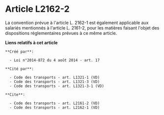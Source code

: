 # Article L2162-2

La convention prévue à l'article L. 2162-1 est également applicable aux salariés mentionnés à l'article L. 2161-2, pour les
matières faisant l'objet des dispositions réglementaires prévues à ce même article.

**Liens relatifs à cet article**

	**Créé par**:

	  - Loi n°2014-872 du 4 août 2014 - art. 17

	**Cité par**:

	  - Code des transports - art. L1321-1 (VD)
	  - Code des transports - art. L1321-3 (VD)
	  - Code des transports - art. L1321-3-1 (VD)

	**Cite**:

	  - Code des transports - art. L2161-2 (VD)
	  - Code des transports - art. L2162-1 (VD)

